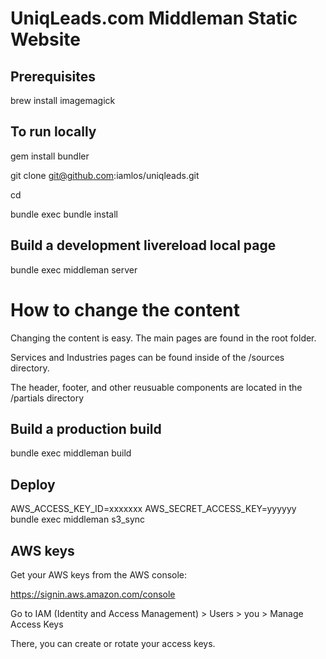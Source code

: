 # UniqLeads.com Middleman Static Website

## Prerequisites

brew install imagemagick

## To run locally

gem install bundler

git clone git@github.com:iamlos/uniqleads.git

cd 

bundle exec bundle install

## Build a development livereload local page

bundle exec middleman server

# How to change the content
Changing the content is easy. The main pages are found in the root folder. 

Services and Industries pages can be found inside of the /sources directory.

The header, footer, and other reusuable components are located in the /partials directory

## Build a production build

bundle exec middleman build

## Deploy

AWS_ACCESS_KEY_ID=xxxxxxx AWS_SECRET_ACCESS_KEY=yyyyyy bundle exec middleman s3_sync


## AWS keys

Get your AWS keys from the AWS console:

https://signin.aws.amazon.com/console

Go to IAM (Identity and Access Management) > Users > you > Manage Access Keys

There, you can create or rotate your access keys.

